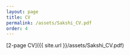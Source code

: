 ```yaml
---
layout: page
title: CV
permalink: /assets/Sakshi_CV.pdf
order: 4
---
```


[2-page CV]({{ site.url }}/assets/Sakshi_CV.pdf)
